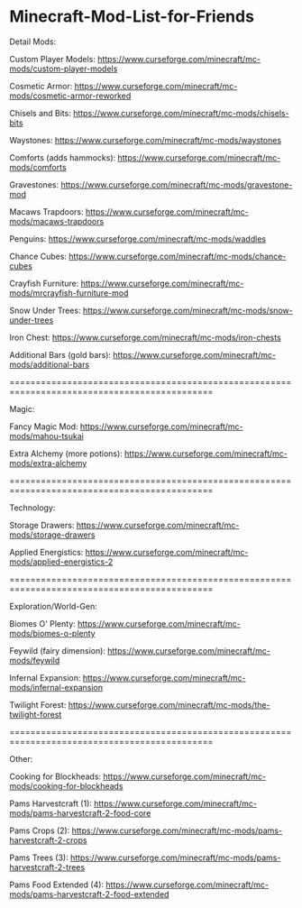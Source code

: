 # Minecraft-Mod-List-for-Friends

Detail Mods:

  Custom Player Models:         https://www.curseforge.com/minecraft/mc-mods/custom-player-models
  
  Cosmetic Armor:               https://www.curseforge.com/minecraft/mc-mods/cosmetic-armor-reworked
  
  Chisels and Bits:             https://www.curseforge.com/minecraft/mc-mods/chisels-bits
  
  Waystones:                    https://www.curseforge.com/minecraft/mc-mods/waystones
  
  Comforts (adds hammocks):     https://www.curseforge.com/minecraft/mc-mods/comforts
  
  Gravestones:                  https://www.curseforge.com/minecraft/mc-mods/gravestone-mod
  
  Macaws Trapdoors:             https://www.curseforge.com/minecraft/mc-mods/macaws-trapdoors
  
  Penguins:                     https://www.curseforge.com/minecraft/mc-mods/waddles
  
  Chance Cubes:                 https://www.curseforge.com/minecraft/mc-mods/chance-cubes
  
  Crayfish Furniture:           https://www.curseforge.com/minecraft/mc-mods/mrcrayfish-furniture-mod
  
  Snow Under Trees:             https://www.curseforge.com/minecraft/mc-mods/snow-under-trees
  
  Iron Chest:                   https://www.curseforge.com/minecraft/mc-mods/iron-chests
  
  Additional Bars (gold bars):  https://www.curseforge.com/minecraft/mc-mods/additional-bars
  
=============================================================================================

Magic:

  Fancy Magic Mod:              https://www.curseforge.com/minecraft/mc-mods/mahou-tsukai
  
  Extra Alchemy (more potions): https://www.curseforge.com/minecraft/mc-mods/extra-alchemy
  
=============================================================================================  
  
Technology:

  Storage Drawers:              https://www.curseforge.com/minecraft/mc-mods/storage-drawers
  
  Applied Energistics:          https://www.curseforge.com/minecraft/mc-mods/applied-energistics-2
  
=============================================================================================

Exploration/World-Gen:

  Biomes O' Plenty:             https://www.curseforge.com/minecraft/mc-mods/biomes-o-plenty
  
  Feywild (fairy dimension):    https://www.curseforge.com/minecraft/mc-mods/feywild
  
  Infernal Expansion:           https://www.curseforge.com/minecraft/mc-mods/infernal-expansion
  
  Twilight Forest:              https://www.curseforge.com/minecraft/mc-mods/the-twilight-forest
  
=============================================================================================

Other:

  Cooking for Blockheads:       https://www.curseforge.com/minecraft/mc-mods/cooking-for-blockheads
  
  Pams Harvestcraft (1):        https://www.curseforge.com/minecraft/mc-mods/pams-harvestcraft-2-food-core
  
  Pams Crops (2):               https://www.curseforge.com/minecraft/mc-mods/pams-harvestcraft-2-crops
                                
  Pams Trees (3):               https://www.curseforge.com/minecraft/mc-mods/pams-harvestcraft-2-trees
                                
  Pams Food Extended (4):       https://www.curseforge.com/minecraft/mc-mods/pams-harvestcraft-2-food-extended
                                
